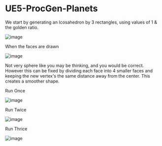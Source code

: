 # UE5-ProcGen-Planets

We start by generating an Icosahedron by 3 rectangles, using values of 1 & the golden ratio.

![image](https://user-images.githubusercontent.com/32739337/175798235-86483cc4-4a37-4a89-9053-0ca5d8bd01b2.png)

When the faces are drawn

![image](https://user-images.githubusercontent.com/32739337/175798173-95323a7d-f762-4f5a-be91-77448166ead2.png)

Not very sphere like you may be thinking, and you would be correct. However this can be fixed by dividing each face into 4 smaller faces and keeping the new vertex's the same distance away from the center. This creates a smoother shape.

Run Once

![image](https://user-images.githubusercontent.com/32739337/175798326-31f2aebc-a390-4ef8-9b0f-f195ec373bd5.png)

Run Twice

![image](https://user-images.githubusercontent.com/32739337/175798358-0e14bac6-1a38-4c0b-8f97-7ef7db344a23.png)

Run Thrice

![image](https://user-images.githubusercontent.com/32739337/175798367-0c623218-c71e-4d34-907c-fe1b0661d3ee.png)

